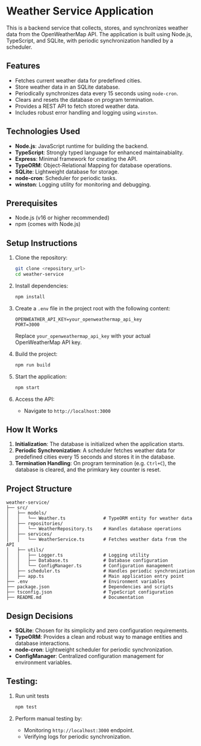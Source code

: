# Weather Service Application

This is a backend service that collects, stores, and synchronizes weather data from the OpenWeatherMap API. The application is built using Node.js, TypeScript, and SQLite, with periodic synchronization handled by a scheduler.

## Features
- Fetches current weather data for predefined cities.
- Store weather data in an SQLite database.
- Periodically synchronizes data every 15 seconds using `node-cron`.
- Clears and resets the database on program termination.
- Provides a REST API to fetch stored weather data.
- Includes robust error handling and logging using `winston`.

## Technologies Used
- **Node.js**: JavaScript runtime for building the backend.
- **TypeScript**: Strongly typed language for enhanced maintainabiality.
- **Express**: Minimal framework for creating the API.
- **TypeORM**: Object-Relational Mapping for database operations.
- **SQLite**: Lightweight database for storage.
- **node-cron**: Scheduler for periodic tasks.
- **winston**: Logging utility for monitoring and debugging.

## Prerequisites
- Node.js (v16 or higher recommended)
- npm (comes with Node.js)

## Setup Instructions
1. Clone the repository:
    ```bash
    git clone <repository_url>
    cd weather-service
    ```

2. Install dependencies:
    ```bash
    npm install
    ```

3. Create a `.env` file in the project root with the following content:
    ```env
    OPENWEATHER_API_KEY=your_openweathermap_api_key
    PORT=3000
    ```
    Replace `your_openweathermap_api_key` with your actual OpenWeatherMap API key.

4. Build the project:
    ```bash
    npm run build
    ```

5. Start the application:
    ```bash
    npm start
    ```

6. Access the API:
    - Navigate to `http://localhost:3000`

## How It Works
1. **Initialization**: The database is initialized when the application starts.
2. **Periodic Synchronization**: A scheduler fetches weather data for predefined cities every 15 seconds and stores it in the database.
3. **Termination Handling**: On program termination (e.g. `Ctrl+C`), the database is cleared, and the primkary key counter is reset.

## Project Structure
```
weather-service/
├── src/
│   ├── models/
│   │   └── Weather.ts              # TypeORM entity for weather data
│   ├── repositories/
│   │   └── WeatherRepository.ts    # Handles database operations
│   ├── services/
│   │   └── WeatherService.ts       # Fetches weather data from the API
│   ├── utils/
│   │   ├── Logger.ts               # Logging utility
│   │   ├── Database.ts             # Database configuration
│   │   └── ConfigManager.ts        # Configuration management
│   ├── scheduler.ts                # Handles periodic synchronization
│   ├── app.ts                      # Main application entry point
├── .env                            # Environment variables
├── package.json                    # Dependencies and scripts
├── tsconfig.json                   # TypeScript configuration
├── README.md                       # Documentation
```

## Design Decisions
- **SQLite**: Chosen for its simplicity and zero configuration requirements.
- **TypeORM**: Provides a clean and robust way to manage entities and database interactions.
- **node-cron**: Lightweight scheduler for periodic synchronization.
- **ConfigManager**: Centralized configuration management for environment variables.

## Testing:
1. Run unit tests
    ```bash
    npm test
    ```

2. Perform manual testing by:
    - Monitoring `http://localhost:3000` endpoint.
    - Verifying logs for periodic synchronization.